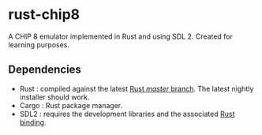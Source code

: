 # rust-chip8
A CHIP 8 emulator implemented in Rust and using SDL 2.
Created for learning purposes.

## Dependencies
- Rust : compiled against the latest [Rust *master* branch][rust-master]. The latest nightly installer should work.
- Cargo : Rust package manager.
- SDL2 : requires the development libraries and the associated [Rust binding][rust-sdl2].

[rust-master]: https://github.com/rust-lang/rust
[rust-sdl2]: https://github.com/AngryLawyer/rust-sdl2
